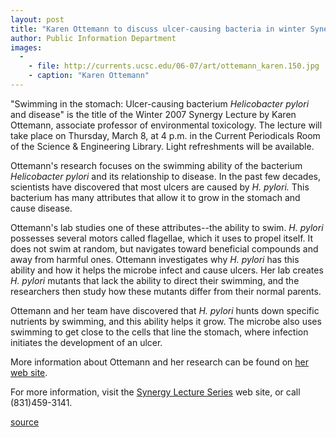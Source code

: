 ```yaml
---
layout: post
title: "Karen Ottemann to discuss ulcer-causing bacteria in winter Synergy Lecture"
author: Public Information Department
images:
  -
    - file: http://currents.ucsc.edu/06-07/art/ottemann_karen.150.jpg
    - caption: "Karen Ottemann"
---
```


"Swimming in the stomach: Ulcer-causing bacterium _Helicobacter pylori_ and disease" is the title of the Winter 2007 Synergy Lecture by Karen Ottemann, associate professor of environmental toxicology. The lecture will take place on Thursday, March 8, at 4 p.m. in the Current Periodicals Room of the Science & Engineering Library. Light refreshments will be available.

Ottemann's research focuses on the swimming ability of the bacterium _Helicobacter pylori_ and its relationship to disease. In the past few decades, scientists have discovered that most ulcers are caused by _H. pylori._ This bacterium has many attributes that allow it to grow in the stomach and cause disease.

Ottemann's lab studies one of these attributes--the ability to swim. _H. pylori_ possesses several motors called flagellae, which it uses to propel itself. It does not swim at random, but navigates toward beneficial compounds and away from harmful ones. Ottemann investigates why _H. pylori_ has this ability and how it helps the microbe infect and cause ulcers. Her lab creates _H. pylori_ mutants that lack the ability to direct their swimming, and the researchers then study how these mutants differ from their normal parents.

Ottemann and her team have discovered that _H. pylori_ hunts down specific nutrients by swimming, and this ability helps it grow. The microbe also uses swimming to get close to the cells that line the stomach, where infection initiates the development of an ulcer.

More information about Ottemann and her research can be found on [her web site][1].

For more information, visit the [ Synergy Lecture Series][2] web site, or call (831)459-3141.

[1]: http://www.etox.ucsc.edu/fac_res/ottemann.html
[2]: http://library.ucsc.edu/science/synergy

[source](http://www1.ucsc.edu/currents/06-07/03-05/brief-synergy.asp "Permalink to brief-synergy")
